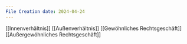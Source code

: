 ```yaml
---
File Creation date: 2024-04-24
---
```

[[Innenverhältnis]]
[[Außenverhältnis]]
[[Gewöhnliches Rechtsgeschäft]]
[[Außergewöhnliches Rechtsgeschäft]]